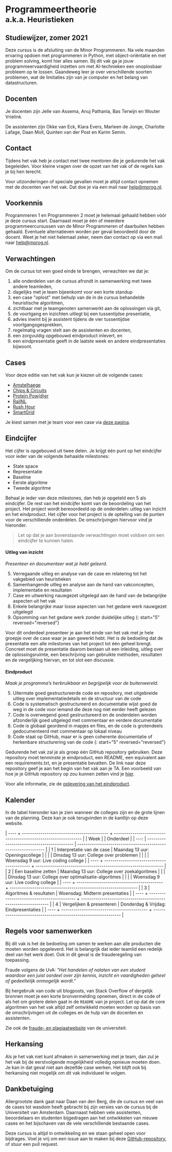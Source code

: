 # Programmeertheorie<br><small>a.k.a. Heuristieken</small>

## Studiewijzer, zomer 2021

Deze cursus is de afsluiting van de Minor Programmeren.
Na vele maanden ervaring opdoen met programmeren in Python, met object-oriëntatie en met problem solving, komt hier alles samen.
Bij dit vak ga je jouw programmeervaardigheid inzetten om met AI-technieken een onoplosbaar probleem op te lossen.
Gaandeweg leer je over verschillende soorten problemen, wat de limitaties zijn van je computer en het belang van datastructuren.


## Docenten
Je docenten zijn Jelle van Assema, Anuj Pathania, Bas Terwijn en Wouter Vrielink.

De assistenten zijn Okke van Eck, Kiara Evers, Marleen de Jonge, Charlotte Lafage, Daan Moll, Quinten van der Post en Karim Semin.


## Contact
Tijdens het vak heb je contact met twee mentoren die je gedurende het vak begeleiden. Voor kleine vragen over de opzet van het vak of de regels kan je bij hen terecht.

Voor uitzonderingen of speciale gevallen moet je altijd contact opnemen met de docenten van het vak. Dat doe je via een mail naar help@mprog.nl. 


## Voorkennis
Programmeren 1 en Programmeren 2 moet je helemaal gehaald hebben vóór je deze cursus start.
Daarnaast moet je één of meerdere programmeercursussen van de Minor Programmeren of daarbuiten hebben gehaald.
Eventuele alternatieven worden per geval beoordeeld door de docent.
Weet je het niet helemaal zeker, neem dan contact op via een mail naar help@mprog.nl.


## Verwachtingen
Om de cursus tot een goed einde te brengen, verwachten we dat je:

1. alle onderdelen van de cursus afrondt in samenwerking met twee andere teamleden,
1. dagelijks met je team bijeenkomt voor een korte standup
1. een case "oplost" met behulp van de in de cursus behandelde heuristische algoritmen,
1. zichtbaar met je teamgenoten samenwerkt aan de oplossingen via git,
1. de voortgang en inzichten uitlegt bij een tussentijdse presentatie,
1. advies inwint bij je assistent tijdens de vier tussentijdse voortgangsgesprekken,
1. regelmatig vragen stelt aan de assistenten en docenten,
1. een zorgvuldig opgebouwd eindproduct inlevert, en
1. een eindpresentatie geeft in de laatste week en andere eindpresentaties bijwoont.


## Cases
Voor deze editie van het vak kun je kiezen uit de volgende cases:

- [Amstelhaege](/cases/amstelhaege)
- [Chips & Circuits](/cases/chips-circuits)
- [Protein Pow(d)er](/cases/protein-pow-d-er)
- [RailNL](/cases/railnl)
- [Rush Hour](/cases/rush-hour)
- [SmartGrid](/cases/smartgrid)

Je kiest samen met je team voor een case via [deze pagina](/milestones/case).


## Eindcijfer
Het cijfer is opgebouwd uit twee delen. Je krijgt één punt op het eindcijfer voor ieder van de volgende behaalde milestones:

* State space
* Representatie
* Baseline
* Eerste algoritme
* Tweede algoritme

Behaal je ieder van deze milestones, dan heb je opgeteld een 5 als eindcijfer. De rest van het eindcijfer komt van de beoordeling van het project. Het project wordt bereoordeeld op de onderdelen: uitleg van inzicht en het eindproduct. Het cijfer voor het project is de optelling van de punten voor de verschillende onderdelen. De omschrijvingen hiervoor vind je hieronder.

> Let op dat je aan bovenstaande verwachtingen moet voldoen om een eindcijfer te kunnen halen.


#### Uitleg van inzicht
*Presenteer en documenteer wat je hebt geleerd.*

5. Verregaande uitleg en analyse van de case en relatering tot het vakgebied van heuristieken
4. Samenhangende uitleg en analyse aan de hand van vakconcepten, implementatie en resultaten
3. Case en uitwerking nauwgezet uitgelegd aan de hand van de belangrijke aspecten uit het vak
2. Enkele belangrijke maar losse aspecten van het gedane werk nauwgezet uitgelegd
1. Opsomming van het gedane werk zonder duidelijke uitleg
{: start="5" reversed="reversed"}

Voor dit onderdeel presenteer je aan het einde van het vak met je hele groepje over de case waar je aan gewerkt hebt.
Het is de bedoeling dat de presentatie een alle milestones van het project tot één geheel brengt. Concreet moet de presentatie daarom bestaan uit een inleiding, uitleg over de oplossingsruimte, een beschrijving van gebruikte methoden, resultaten en de vergelijking hiervan, en tot slot een discussie.


#### Eindproduct
*Maak je programma’s herbruikbaar en begrijpelijk voor de buitenwereld.*

5. Uitermate goed gestructureerde code en repository, met uitgebreide uitleg over implementatiedetails en de structuur van de code
4. Code is systematisch gestructureerd en documentatie wijst goed de weg in de code voor iemand die deze nog niet eerder heeft gelezen
3. Code is overwegend goed gestructureerd en de onderdelen worden afzonderlijk goed uitgelegd met commentaar en verdere documentatie
2. Code is globaal geordend in mapjes en files, en de code is grotendeels gedocumenteerd met commentaar op lokaal niveau
1. Code staat op GitHub, maar er is geen coherente documentatie of herkenbare structurering van de code
{: start="5" reversed="reversed"}

Gedurende het vak zal je als groep één GitHub repository gebruiken.
Deze repository moet tenminste je eindproduct, een README, een equivalent aan een requirements.txt, en je presentatie bevatten.
De link naar deze repository geef je aan het begin van het vak aan je TA.
Een voorbeeld van hoe je je GitHub repository op zou kunnen zetten vind je [hier](https://github.com/minprog/voorbeeld-repo).

Voor alle informatie, zie de [oplevering van het eindproduct](https://theorie.mprog.nl/milestones/deliverable).

## Kalender
In de tabel hieronder kan je zien wanneer de colleges zijn en de grote lijnen van de planning. Deze kan je ook terugvinden in de kantlijn op deze website.

| ---- + ------------------------------------------ + -------------------------------------------------------------- |
| Week |                                            | Onderdeel                                                      |
| ---: | ------------------------------------------ | -------------------------------------------------------------- |
|    1 | Interpretatie van de case                  | Maandag   13 uur: Openingscollege                              |
|      |                                            | Dinsdag   13 uur: College over problemen                       |
|      |                                            | Woensdag  9 uur: Live coding college                          |
| ---- + ------------------------------------------ + -------------------------------------------------------------- |
|    2 | Een baseline zetten                        | Maandag   13 uur: College over zoekalgoritmes                  |
|      |                                            | Dinsdag   13 uur: College over optimalisatie-algoritmes        |
|      |                                            | Woensdag  9 uur: Live coding college                          |
| ---- + ------------------------------------------ + -------------------------------------------------------------- |
|    3 | Algoritmes & resultaten                    | Woensdag: Midterm presentaties                        |
| ---- + ------------------------------------------ + -------------------------------------------------------------- |
|    4 | Vergelijken & presenteren                  | Donderdag & Vrijdag: Eindpresentaties                          |
| ---- + ------------------------------------------ + -------------------------------------------------------------- |


## Regels voor samenwerken
Bij dit vak is het de bedoeling om samen te werken aan alle producten die moeten worden opgeleverd.
Het is belangrijk dat ieder teamlid een redelijk deel van het werk doet.
Ook in dit geval is de frauderegeling van toepassing.

Fraude volgens de UvA: *"Het handelen of nalaten van een student waardoor een juist oordeel over zijn kennis, inzicht en vaardigheden geheel of gedeeltelijk onmogelijk wordt."*

Bij hergebruik van code uit blogposts, van Stack Overflow of dergelijk bronnen moet je een korte bronvermelding opnemen, direct in de code of als het om grotere delen gaat in de `README` van je project.
Let op dat de core algoritmen van het vak altijd zelf ontwikkeld moeten worden op basis van de omschrijvingen uit de colleges en de hulp van de docenten en assistenten.

Zie ook de [fraude- en plagiaatwebsite](http://www.uva.nl/plagiaat) van de universiteit.


## Herkansing
Als je het vak niet kunt afmaken in samenwerking met je team, dan zul je het vak bij de eerstvolgende mogelijkheid volledig opnieuw moeten doen.
Je kan in dat geval niet aan dezelfde case werken.
Het blijft ook bij herkansing niet mogelijk om dit vak individueel te volgen.


## Dankbetuiging
Allergrootste dank gaat naar Daan van den Berg, die de cursus en veel van de cases tot wasdom heeft gebracht bij zijn versies van de cursus bij de Universiteit van Amsterdam.
Daarnaast hebben vele assistenten, beoordelaars en studenten bijgedragen aan het ontwikkelen van nieuwe cases en het bijschaven van de vele verschillende bestaande cases.

Deze cursus is altijd in ontwikkeling en we staan geheel open voor bijdrages. Voel je vrij om een issue aan te maken bij deze [GitHub-repository](https://github.com/minprog/heuristieken), of stuur een pull request.
